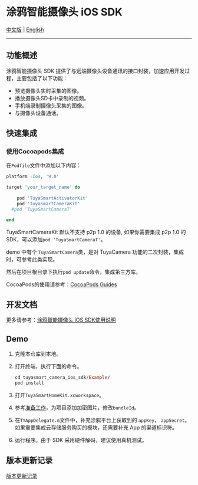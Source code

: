# 涂鸦智能摄像头 iOS SDK

[中文版](./README-zh.md) | [English](./README.md)

---

## 功能概述

涂鸦智能摄像头 SDK 提供了与远端摄像头设备通讯的接口封装，加速应用开发过程，主要包括了以下功能：

- 预览摄像头实时采集的图像。
- 播放摄像头SD卡中录制的视频。
- 手机端录制摄像头采集的图像。
- 与摄像头设备通话。

## 快速集成

### 使用Cocoapods集成

在`Podfile`文件中添加以下内容：

```ruby
platform :ios, '9.0'

target 'your_target_name' do
  
	pod 'TuyaSmartActivatorKit'
	pod 'TuyaSmartCameraKit'
  #pod 'TuyaSmartCameraT'

end

```

TuyaSmartCameraKit 默认不支持 p2p 1.0 的设备, 如果你需要集成 p2p 1.0 的 SDK，可以添加`pod 'TuyaSmartCameraT'`。

demo 中有个 `TuyaSmartCamera`类，是对 TuyaCamera 功能的二次封装，集成时，可参考此类实现。

然后在项目根目录下执行`pod update`命令，集成第三方库。

CocoaPods的使用请参考：[CocoaPods Guides](https://guides.cocoapods.org/)

## 开发文档

更多请参考：[涂鸦智能摄像头 iOS SDK使用说明](https://tuyainc.github.io/tuyasmart_camera_ios_sdk_doc/zh-hans/)

## Demo

1. 克隆本仓库到本地。

2. 打开终端，执行下面的命令。

   ```ruby
   cd tuyasmart_camera_ios_sdk/Example/
   pod install
   ```

3. 打开`TuyaSmartHomeKit.xcworkspace`。

4. 参考[准备工作](https://tuyainc.github.io/tuyasmart_home_ios_sdk_doc/zh-hans/resource/Preparation.html)，为项目添加加密图片，修改`bundleId`。

5. 在`TYAppDelegate.m`文件中，补充涂鸦平台上获取到的 `appKey`， `appSecret`。如果需要集成云存储服务购买的模块，还需要补充 App 的渠道标识符。

6. 运行程序。由于 SDK 采用硬件解码，建议使用真机测试。

## 版本更新记录

[版本更新记录](https://tuyainc.github.io/tuyasmart_camera_ios_sdk_doc/zh-hans/resource/version_record.html)